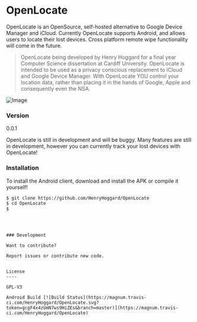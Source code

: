 # OpenLocate

OpenLocate is an OpenSource, self-hosted alternative to Google Device Manager and iCloud. Currently OpenLocate  supports Android, and allows users to locate their lost devices. Cross platform remote wipe functionality will come in the future.

> OpenLocate being developed by Henry Hoggard 
> for a final year Computer Science dissertation
> at Cardiff University.
> OpenLocate is intended to be used as a privacy conscious replacement 
> to iCloud and Google Device Manager. With OpenLocate YOU control your location data,
> rather than placing it in the hands of Google, Apple and consequently even the NSA.


![Image](https://i.imgur.com/IHeCAgL.png)

### Version
0.0.1

OpenLocate is still in development and will be buggy. Many features are still in development, however you can currently track your lost devices with OpenLocate!


### Installation

To install the Android client, download and install the APK or compile it yourself!


```sh
$ git clone https://github.com/HenryHoggard/OpenLocate
$ cd OpenLocate
$ 
```
```



### Development

Want to contribute? 

Report issues or contribute new code.


License
----

GPL-V3

Android Build [![Build Status](https://magnum.travis-ci.com/HenryHoggard/OpenLocate.svg?token=gcgF4x4zUmN7ws9HiZEs&branch=master)](https://magnum.travis-ci.com/HenryHoggard/OpenLocate)


